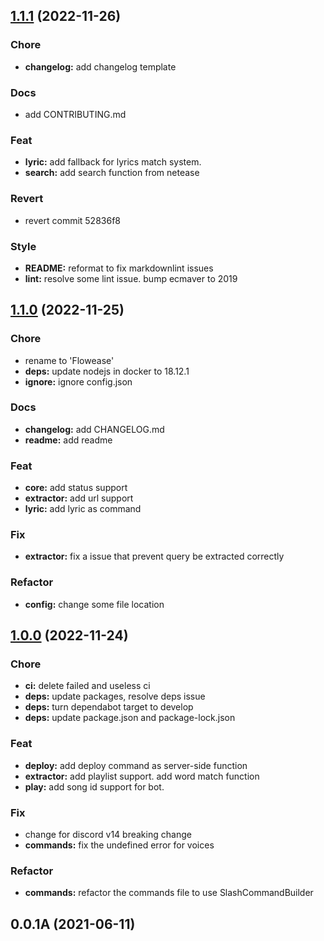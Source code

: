
<a name="1.1.1"></a>
## [1.1.1](https://github.com/Lutra-Fs/Flowease/compare/1.1.0...1.1.1) (2022-11-26)

### Chore

* **changelog:** add changelog template

### Docs

* add CONTRIBUTING.md

### Feat

* **lyric:** add fallback for lyrics match system.
* **search:** add search function from netease

### Revert

* revert commit 52836f8

### Style

* **README:** reformat to fix markdownlint issues
* **lint:** resolve some lint issue. bump ecmaver to 2019


<a name="1.1.0"></a>
## [1.1.0](https://github.com/Lutra-Fs/Flowease/compare/1.0.0...1.1.0) (2022-11-25)

### Chore

* rename to 'Flowease'
* **deps:** update nodejs in docker to 18.12.1
* **ignore:** ignore config.json

### Docs

* **changelog:** add CHANGELOG.md
* **readme:** add readme

### Feat

* **core:** add status support
* **extractor:** add url support
* **lyric:** add lyric as command

### Fix

* **extractor:** fix a issue that prevent query be extracted correctly

### Refactor

* **config:** change some file location


<a name="1.0.0"></a>
## [1.0.0](https://github.com/Lutra-Fs/Flowease/compare/0.0.1A...1.0.0) (2022-11-24)

### Chore

* **ci:** delete failed and useless ci
* **deps:** update packages, resolve deps issue
* **deps:** turn dependabot target to develop
* **deps:** update package.json and package-lock.json

### Feat

* **deploy:** add deploy command as server-side function
* **extractor:** add playlist support. add word match function
* **play:** add song id support for bot.

### Fix

* change for discord v14 breaking change
* **commands:** fix the undefined error for voices

### Refactor

* **commands:** refactor the commands file to use SlashCommandBuilder


<a name="0.0.1A"></a>
## 0.0.1A (2021-06-11)

